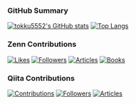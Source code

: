 ### GitHub Summary

[![tokku5552's GitHub stats](https://github-readme-stats.vercel.app/api?username=tokku5552&theme=algolia)](https://github.com/anuraghazra/github-readme-stats)
[![Top Langs](https://github-readme-stats.vercel.app/api/top-langs/?username=tokku5552&theme=algolia&layout=compact)](https://github.com/anuraghazra/github-readme-stats)

### Zenn Contributions
[![Likes](https://badgen.org/img/zenn/tokku5552/likes?style=plastic)](https://zenn.dev/tokku5552)
[![Followers](https://badgen.org/img/zenn/tokku5552/followers?style=plastic)](https://zenn.dev/tokku5552)
[![Articles](https://badgen.org/img/zenn/tokku5552/articles?style=plastic)](https://zenn.dev/tokku5552)
[![Books](https://badgen.org/img/zenn/tokku5552/books?style=plastic)](https://zenn.dev/tokku5552?tab=books)

### Qiita Contributions
[![Contributions](https://badgen.org/img/qiita/tokkun5552/contributions?style=plastic)](https://qiita.com/tokkun5552)
[![Followers](https://badgen.org/img/qiita/tokkun5552/followers?style=plastic)](https://qiita.com/tokkun5552)
[![Articles](https://badgen.org/img/qiita/tokkun5552/articles?style=plastic)](https://qiita.com/tokkun5552)

